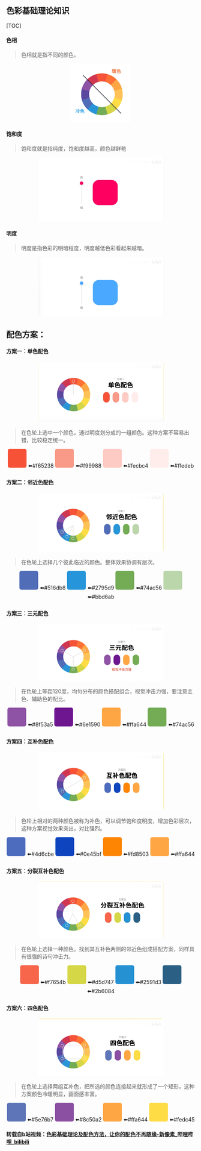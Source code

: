 ## 色彩基础理论知识

[TOC]



#### 色相

> 色相就是指不同的颜色。

<div style="text-align:center">
  <img src="颜色搭配.assets/image-20220813124917456.png" alt="image-20220813124917456" style="zoom:50%;text-align:center;border-radius:10px" />
</div>

#### 饱和度

> 饱和度就是指纯度，饱和度越高，颜色越鲜艳

<div style="text-align:center">
  <img src="颜色搭配.assets/image-20220813125207121.png" alt="image-20220813125207121" style="zoom:50%;text-align:center;border-radius:10px" />
</div>

#### 明度

> 明度是指色彩的明暗程度，明度越低色彩看起来越暗。

<div style="text-align:center">
  <img src="颜色搭配.assets/image-20220813125221348.png" alt="image-20220813125207121" style="zoom:50%;text-align:center;border-radius:10px" />
</div>




## 配色方案：

#### 方案一：单色配色


<div style="text-align:center">
  <img src="颜色搭配.assets/image-20220813132208627.png" alt="image-20220813125207121" style="zoom:50%;text-align:center;border-radius:10px" />
</div>

> 在色轮上选中一个颜色，通过明度划分成的一组颜色。这种方案不容易出错，比较稳定统一。

<div style="text-align: center">
     <div style="background:#f65238;width:50px;height:50px;border-radius:5px;display:inline-block;"></div> ⬅️#f65238
     <div style="background:#f99988;width:50px;height:50px;border-radius:5px;display:inline-block;"></div> ⬅️#f99988
    <div style="background:#fecbc4;width:50px;height:50px;border-radius:5px;display:inline-block;"></div> ⬅️#fecbc4
    <div style="background:#ffedeb;width:50px;height:50px;border-radius:5px;display:inline-block;"></div> ⬅️#ffedeb
</div>





#### 方案二：邻近色配色

<div style="text-align:center">
  <img src="颜色搭配.assets/image-20220813132229903.png" alt="image-20220813125207121" style="zoom:50%;text-align:center;border-radius:10px" />
</div>

> 在色轮上选择几个彼此临近的颜色。整体效果协调有层次。

<div style="text-align: center">
     <div style="background:#516db8;width:50px;height:50px;border-radius:5px;display:inline-block;"></div> ⬅️#516db8
     <div style="background:#2795d9;width:50px;height:50px;border-radius:5px;display:inline-block;"></div> ⬅️#2795d9
    <div style="background:#74ac56;width:50px;height:50px;border-radius:5px;display:inline-block;"></div> ⬅️#74ac56
    <div style="background:#bbd6ab;width:50px;height:50px;border-radius:5px;display:inline-block;"></div> ⬅️#bbd6ab
</div>





#### 方案三：三元配色

<div style="text-align:center">
  <img src="颜色搭配.assets/image-20220813132250008.png" alt="image-20220813125207121" style="zoom:50%;text-align:center;border-radius:10px" />
</div>

> 在色轮上等距120度，均匀分布的颜色搭配组合，视觉冲击力强，要注意主色、辅助色的配比。

<div style="text-align: center">
     <div style="background:#8f53a5;width:50px;height:50px;border-radius:5px;display:inline-block;"></div> ⬅️#8f53a5
     <div style="background:#6e1590;width:50px;height:50px;border-radius:5px;display:inline-block;"></div> ⬅️#6e1590
    <div style="background:#ffa644;width:50px;height:50px;border-radius:5px;display:inline-block;"></div> ⬅️#ffa644
    <div style="background:#74ac56;width:50px;height:50px;border-radius:5px;display:inline-block;"></div> ⬅️#74ac56
</div>





#### 方案四：互补色配色

<div style="text-align:center">
  <img src="颜色搭配.assets/image-20220813132302217.png" alt="image-20220813125207121" style="zoom:50%;text-align:center;border-radius:10px" />
</div>

> 色轮上相对的两种颜色被称为补色，可以调节饱和度明度，增加色彩层次，这种方案视觉效果突出，对比强烈。

<div style="text-align: center">
     <div style="background:#4d6cbe;width:50px;height:50px;border-radius:5px;display:inline-block;"></div> ⬅️#4d6cbe
     <div style="background:#0e45bf;width:50px;height:50px;border-radius:5px;display:inline-block;"></div> ⬅️#0e45bf
    <div style="background:#fd8503;width:50px;height:50px;border-radius:5px;display:inline-block;"></div> ⬅️#fd8503
    <div style="background:#ffa644;width:50px;height:50px;border-radius:5px;display:inline-block;"></div> ⬅️#ffa644
</div>





#### 方案五：分裂互补色配色

<div style="text-align:center">
  <img src="颜色搭配.assets/image-20220813132318875.png" alt="image-20220813125207121" style="zoom:50%;text-align:center;border-radius:10px" />
</div>

> 在色轮上选择一种颜色，找到其互补色两侧的邻近色组成搭配方案，同样具有很强的诗句冲击力。

<div style="text-align: center">
     <div style="background:#f7654b;width:50px;height:50px;border-radius:5px;display:inline-block;"></div> ⬅️#f7654b
     <div style="background:#d5d747;width:50px;height:50px;border-radius:5px;display:inline-block;"></div> ⬅️#d5d747
    <div style="background:#2591d3;width:50px;height:50px;border-radius:5px;display:inline-block;"></div> ⬅️#2591d3
    <div style="background:#2b6084;width:50px;height:50px;border-radius:5px;display:inline-block;"></div> ⬅️#2b6084
</div>





#### 方案六：四色配色

<div style="text-align:center">
  <img src="颜色搭配.assets/image-20220813132337526.png" alt="image-20220813125207121" style="zoom:50%;text-align:center;border-radius:10px" />
</div>

> 在色轮上选择两组互补色，把所选的颜色连接起来就形成了一个矩形，这种方案颜色冷暖明显，画面感丰富。

<div style="text-align: center">
     <div style="background:#5e76b7;width:50px;height:50px;border-radius:5px;display:inline-block;"></div> ⬅️#5e76b7
     <div style="background:#8c50a2;width:50px;height:50px;border-radius:5px;display:inline-block;"></div> ⬅️#8c50a2
    <div style="background:#ffa644;width:50px;height:50px;border-radius:5px;display:inline-block;"></div> ⬅️#ffa644
    <div style="background:#fedc45;width:50px;height:50px;border-radius:5px;display:inline-block;"></div> ⬅️#fedc45
</div>





**转载自b站视频：[色彩基础理论及配色方法，让你的配色不再随缘-新像素_哔哩哔哩_bilibili](https://www.bilibili.com/video/BV15h411x7XP/?spm_id_from=pageDriver&vd_source=4665cf23fe42215fa0372cba4694e9f8)**